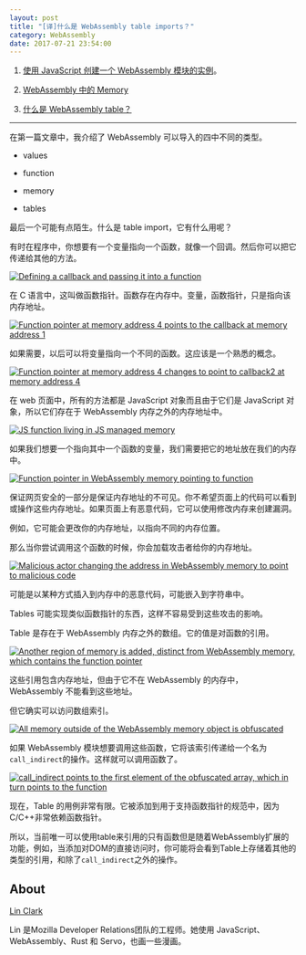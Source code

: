 ```yaml
---
layout: post
title: "[译]什么是 WebAssembly table imports？"
category: WebAssembly
date: 2017-07-21 23:54:00
---
```



1. [使用 JavaScript 创建一个 WebAssembly 模块的实例](https://fanmingfei.com/posts/WebAssembly_Instance.html)。

2. [WebAssembly 中的 Memory](https://fanmingfei.com/posts/WebAssembly_Memory.html)

3. [什么是 WebAssembly table？](https://fanmingfei.com/posts/WebAssembly_Table.html)

***


在第一篇文章中，我介绍了 WebAssembly 可以导入的四中不同的类型。

*   values

*   function

*   memory

*   tables

最后一个可能有点陌生。什么是 table import，它有什么用呢？

有时在程序中，你想要有一个变量指向一个函数，就像一个回调。然后你可以把它传递给其他的方法。

[![Defining a callback and passing it into a function](http://p0.qhimg.com/t013f3283d610d13d62.png)](https://2r4s9p1yi1fa2jd7j43zph8r-wpengine.netdna-ssl.com/files/2017/07/03-01.png)

在 C 语言中，这叫做函数指针。函数存在内存中。变量，函数指针，只是指向该内存地址。

[![Function pointer at memory address 4 points to the callback at memory address 1](http://p0.qhimg.com/t01443ce0dad73dcbec.png)](https://2r4s9p1yi1fa2jd7j43zph8r-wpengine.netdna-ssl.com/files/2017/07/03-02.png)

如果需要，以后可以将变量指向一个不同的函数。这应该是一个熟悉的概念。

[![Function pointer at memory address 4 changes to point to callback2 at memory address 4](http://p0.qhimg.com/t015624ec75c5304983.png)](https://2r4s9p1yi1fa2jd7j43zph8r-wpengine.netdna-ssl.com/files/2017/07/03-03.png)

在 web 页面中，所有的方法都是 JavaScript 对象而且由于它们是 JavaScript 对象，所以它们存在于 WebAssembly 内存之外的内存地址中。

[![JS function living in JS managed memory](http://p0.qhimg.com/t018d5df01e553a649e.png)](https://2r4s9p1yi1fa2jd7j43zph8r-wpengine.netdna-ssl.com/files/2017/07/03-04.png)

如果我们想要一个指向其中一个函数的变量，我们需要把它的地址放在我们的内存中。

[![Function pointer in WebAssembly memory pointing to function](http://p0.qhimg.com/t01375e1e5405704164.png)](https://2r4s9p1yi1fa2jd7j43zph8r-wpengine.netdna-ssl.com/files/2017/07/03-05.png)

保证网页安全的一部分是保证内存地址的不可见。你不希望页面上的代码可以看到或操作这些内存地址。如果页面上有恶意代码，它可以使用修改内存来创建漏洞。

例如，它可能会更改你的内存地址，以指向不同的内存位置。

那么当你尝试调用这个函数的时候，你会加载攻击者给你的内存地址。

[![Malicious actor changing the address in WebAssembly memory to point to malicious code](http://p0.qhimg.com/t01a71d9f6cf5dcc633.png)](https://2r4s9p1yi1fa2jd7j43zph8r-wpengine.netdna-ssl.com/files/2017/07/03-06.png)

可能是以某种方式插入到内存中的恶意代码，可能嵌入到字符串中。

Tables 可能实现类似函数指针的东西，这样不容易受到这些攻击的影响。

Table 是存在于 WebAssembly 内存之外的数组。它的值是对函数的引用。

[![Another region of memory is added, distinct from WebAssembly memory, which contains the function pointer](http://p0.qhimg.com/t01a9163d03ad9b400b.png)](https://2r4s9p1yi1fa2jd7j43zph8r-wpengine.netdna-ssl.com/files/2017/07/03-07.png)

这些引用包含内存地址，但由于它不在 WebAssembly 的内存中，WebAssembly 不能看到这些地址。

但它确实可以访问数组索引。

[![All memory outside of the WebAssembly memory object is obfuscated](http://p0.qhimg.com/t0164f8cf596f6cb980.png)](https://2r4s9p1yi1fa2jd7j43zph8r-wpengine.netdna-ssl.com/files/2017/07/03-08.png)

如果 WebAssembly 模块想要调用这些函数，它将该索引传递给一个名为`call_indirect`的操作。这样就可以调用函数了。

[![call_indirect points to the first element of the obfuscated array, which in turn points to the function](http://p0.qhimg.com/t0125978a342d28a2f2.png)](https://2r4s9p1yi1fa2jd7j43zph8r-wpengine.netdna-ssl.com/files/2017/07/03-09.png)

现在，Table 的用例非常有限。它被添加到用于支持函数指针的规范中，因为C/C++非常依赖函数指针。

所以，当前唯一可以使用table来引用的只有函数但是随着WebAssembly扩展的功能，例如，当添加对DOM的直接访问时，你可能将会看到Table上存储着其他的类型的引用，和除了`call_indirect`之外的操作。

## About

[Lin Clark](http://code-cartoons.com)

Lin 是Mozilla Developer Relations团队的工程师。她使用 JavaScript、WebAssembly、Rust 和 Servo，也画一些漫画。